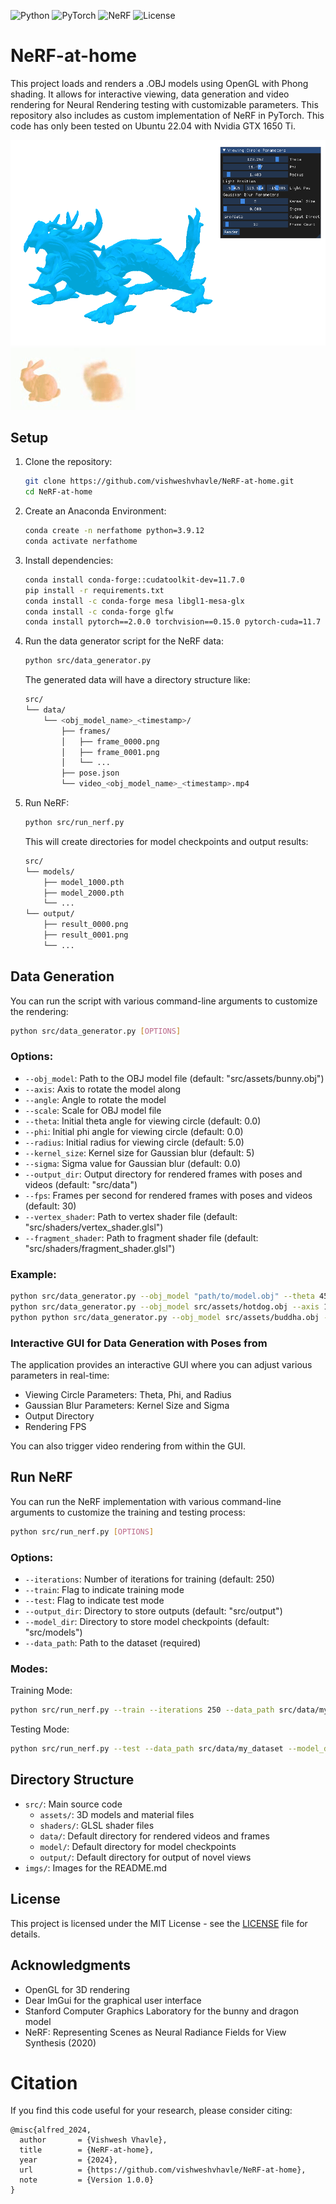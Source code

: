 ![Python](https://img.shields.io/badge/Python-3.9-gold?logo=python)
![PyTorch](https://img.shields.io/badge/PyTorch-2.0.0-EE4C2C?logo=pytorch)
![NeRF](https://img.shields.io/badge/Custom-NeRF-gold)
![License](https://img.shields.io/badge/license-MIT-green?logo=open-source-initiative)

# NeRF-at-home

This project loads and renders a .OBJ models using OpenGL with Phong shading. It allows for interactive viewing, data generation and video rendering for Neural Rendering testing with customizable parameters. This repository also includes as custom implementation of NeRF in PyTorch. This code has only been tested on Ubuntu 22.04 with Nvidia GTX 1650 Ti.

![OBJ GUI](imgs/data_generator_gui.png)
![NeRF Results](imgs/nerf_results.gif)

## Setup

1. Clone the repository:
    ```bash
    git clone https://github.com/vishweshvhavle/NeRF-at-home.git
    cd NeRF-at-home
    ```

2. Create an Anaconda Environment:
    ```bash
    conda create -n nerfathome python=3.9.12
    conda activate nerfathome
    ```

3. Install dependencies:
    ```bash
    conda install conda-forge::cudatoolkit-dev=11.7.0
    pip install -r requirements.txt
    conda install -c conda-forge mesa libgl1-mesa-glx
    conda install -c conda-forge glfw
    conda install pytorch==2.0.0 torchvision==0.15.0 pytorch-cuda=11.7 -c pytorch -c nvidia
    ```

4. Run the data generator script for the NeRF data:
    ```bash
    python src/data_generator.py
    ```
    The generated data will have a directory structure like:
    ```bash
    src/
    └── data/
        └── <obj_model_name>_<timestamp>/
            ├── frames/
            │   ├── frame_0000.png
            │   ├── frame_0001.png
            │   └── ...
            ├── pose.json
            └── video_<obj_model_name>_<timestamp>.mp4
    ```

5. Run NeRF:
    ```bash
    python src/run_nerf.py
    ```
    This will create directories for model checkpoints and output results:
    ```bash
    src/
    └── models/
        ├── model_1000.pth
        ├── model_2000.pth
        └── ...
    └── output/
        ├── result_0000.png
        ├── result_0001.png
        └── ...
    ```

## Data Generation

You can run the script with various command-line arguments to customize the rendering:

```bash
python src/data_generator.py [OPTIONS]
```

### Options:

- `--obj_model`: Path to the OBJ model file (default: "src/assets/bunny.obj")
- `--axis`: Axis to rotate the model along
- `--angle`: Angle to rotate the model
- `--scale`: Scale for OBJ model file
- `--theta`: Initial theta angle for viewing circle (default: 0.0)
- `--phi`: Initial phi angle for viewing circle (default: 0.0)
- `--radius`: Initial radius for viewing circle (default: 5.0)
- `--kernel_size`: Kernel size for Gaussian blur (default: 5)
- `--sigma`: Sigma value for Gaussian blur (default: 0.0)
- `--output_dir`: Output directory for rendered frames with poses and videos (default: "src/data")
- `--fps`: Frames per second for rendered frames with poses and videos (default: 30)
- `--vertex_shader`: Path to vertex shader file (default: "src/shaders/vertex_shader.glsl")
- `--fragment_shader`: Path to fragment shader file (default: "src/shaders/fragment_shader.glsl")

### Example:

```bash
python src/data_generator.py --obj_model "path/to/model.obj" --theta 45 --phi 30 --radius 7 --kernel_size 7 --sigma 1.5 --output_dir "path/to/output"
python src/data_generator.py --obj_model src/assets/hotdog.obj --axis 1 0 0 --angle 270 --scale 0.8
python python src/data_generator.py --obj_model src/assets/buddha.obj --axis 1 0 0 --angle 270
```

### Interactive GUI for Data Generation with Poses from 

The application provides an interactive GUI where you can adjust various parameters in real-time:

- Viewing Circle Parameters: Theta, Phi, and Radius
- Gaussian Blur Parameters: Kernel Size and Sigma
- Output Directory
- Rendering FPS

You can also trigger video rendering from within the GUI.

## Run NeRF
You can run the NeRF implementation with various command-line arguments to customize the training and testing process:

```bash
python src/run_nerf.py [OPTIONS]
```
### Options:
- `--iterations`: Number of iterations for training (default: 250)
- `--train`: Flag to indicate training mode
- `--test`: Flag to indicate test mode
- `--output_dir`: Directory to store outputs (default: "src/output")
- `--model_dir`: Directory to store model checkpoints (default: "src/models")
- `--data_path`: Path to the dataset (required)

### Modes:

Training Mode:

```bash
python src/run_nerf.py --train --iterations 250 --data_path src/data/my_dataset --output_dir results --model_dir checkpoints
```

Testing Mode:

```bash
python src/run_nerf.py --test --data_path src/data/my_dataset --model_dir checkpoints
```

## Directory Structure

- `src/`: Main source code
  - `assets/`: 3D models and material files
  - `shaders/`: GLSL shader files
  - `data/`: Default directory for rendered videos and frames
  - `model/`: Default directory for model checkpoints
  - `output/`: Default directory for output of novel views
- `imgs/`: Images for the README.md

## License

This project is licensed under the MIT License - see the [LICENSE](LICENSE) file for details.

## Acknowledgments

- OpenGL for 3D rendering
- Dear ImGui for the graphical user interface
- Stanford Computer Graphics Laboratory for the bunny and dragon model
- NeRF: Representing Scenes as Neural Radiance Fields for View Synthesis (2020)

# Citation

If you find this code useful for your research, please consider citing:

```
@misc{alfred_2024,
  author       = {Vishwesh Vhavle},
  title        = {NeRF-at-home},
  year         = {2024},
  url          = {https://github.com/vishweshvhavle/NeRF-at-home},
  note         = {Version 1.0.0}
}

```
